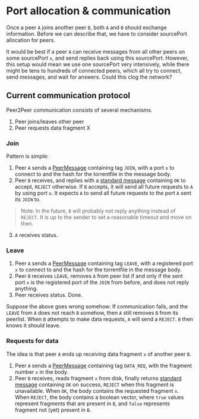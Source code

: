 # Port allocation & communication
Once a peer `A` joins another peer `B`, both `A` and `B` should exchange information.
Before we can describe that, we have to consider sourcePort allocation for peers.

It would be best if a peer `A` can receive messages from all other peers on some sourcePort `x`, and send replies back using this sourcePort.
However, this setup would mean we use one sourcePort very intensively, while there might be tens to hundreds of connected peers, which all try to connect, send messages, and wait for answers.
Could this clog the network?

## Current communication protocol
Peer2Peer communication consists of several mechanisms.

 1. Peer joins/leaves other peer
 2. Peer requests data fragment X

### Join
Pattern is simple:
 1. Peer `A` sends a [PeerMessage](/src/peer/connection/message/peer/message.h) containing tag `JOIN`, with a port `x` to connect to and the hash for the torrentfile in the message body.
 2. Peer `B` receives, and replies with a [standard message](/src/shared/connection/message/message.h) containing `OK` to accept, `REJECT` otherwise.
 If `B` accepts, it will send all future requests to `A` by using port `x`. It expects `A` to send all future requests to the port `A` sent its `JOIN` to.

> Note: In the future, `B` will probably not reply anything instead of `REJECT`. It is up to the sender to set a reasonable timeout and move on then.
 3. `A` receives status. 


### Leave
 1. Peer `A` sends a [PeerMessage](/src/peer/connection/message/peer/message.h) containing tag `LEAVE`, with a registered port `x` to connect to and the hash for the torrentfile in the message body.
 2. Peer `B` receives `LEAVE`, removes `A` from peer list if and only if the sent port `x` is the registered port of the `JOIN` from before, and does not reply anything.
 3. Peer receives status. Done.

Suppose the above goes wrong somehow:
If communication fails, and the `LEAVE` from `A` does not reach `B` somehow, then `A` still removes `B` from its peerlist. When `B` attempts to make data requests, `A` will send a `REJECT`. `B` then knows it should leave.


### Requests for data
The idea is that peer `A` ends up receiving data fragment `x` of another peer `B`.
 1. Peer `A` sends a [PeerMessage](/src/peer/connection/message/peer/message.h) containing tag `DATA_REQ`, with the fragment number `x` in the body.
 2. Peer `B` receives, reads fragment `x` from disk, finally returns [standard message](/src/shared/connection/message/message.h) containing `OK` on success, `REJECT` when this fragment is unavailable. When `OK`, the body contains the requested fragment `x`. When `REJECT`, the body contains a boolean vector, where `true` values represent fragments that are present in `B`, and `false` represents fragment not (yet) present in `B`.

